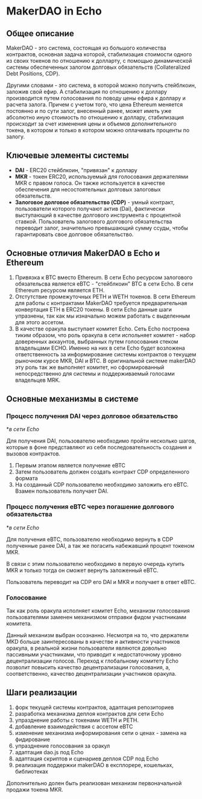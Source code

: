 # MakerDAO in Echo

## Общее описание

MakerDAO - это система, состоящая из большого количества контрактов, 
основная задача которой, стабилизация стоимости одного из своих токенов
по отношению к долларту, с помощью динамической системы обеспеченных 
залогом долговых обязательств (Collateralized Debt Positions, CDP).

Другими словами - это система, в которой можно получить стейблкоин, 
заложив свой ефир. А стабилизация по отношению к доллару производится 
путем голосования по поводу цены ефира к доллару и расчета залога. 
Причем с учетом того, что цена Ethereum меняется постоянно и по сути 
залог, внесенный ранее, может иметь уже абсолютно иную стоимость по 
отношению к доллару, стабилизация происходит за счет изменения цены и 
объемов дополнительного токена, в котором и только в котором можно 
оплачивать проценты по залогу.

## Ключевые элементы системы

- **DAI** - ERC20 стейблкоин, "привязан" к доллару
- **MKR** - токен ERC20, используемый для голосования держателями MKR с
правом голоса. Он также используется в качестве обеспечения для
несостоятельных долговых залоговых обязательств.
- **Залоговое долговое обязательство (CDP)** - умный контракт, пользователи
которого получают актив (Dai), фактически выступающий в качестве долгового
инструмента с процентной ставкой. Пользователь залогового долгового
обязательства переводит залог, значительно превышающий сумму ссуды,
чтобы гарантировать свое долговое обязательство.

## Основные отличия MakerDAO в Echo и Ethereum

1. Привязка к BTC вместо Ethereum. В сети Echo ресурсом залогового
обязательсва является eBTC - "стейблкоин" BTC в сети Echo. В сети
Ethereum ресурсом является ETH.
1. Отстутствие промежуточных PETH и WETH токенов. В сети Ethereum
для работы с контрактами MakerDAO требуется предварительная конвертация
ETH в ERC20 токены. В сети Echo данные шаги упразнены, так как мы
изначально можем работать с выделенным для этого ассетом.
1. В качестве оракула выступает комитет Echo. Сеть Echo построена тиким
образом, что роль оракула в сети испольняет комитет - набор доверенных
аккаунтов, выбранных путем голосования стеком владельцами ECHO. Именно
на них в сети Echo будет возложена ответственность за информирование
системы контрактов о текущем рыночном курсе MKR, DAI и BTC. В 
оригинальной системе makerDAO эту роль так же выполняет комитет, но
сформированный непосредственно для системы и поддерживаемый голосами
владельцев MRK.

## Основные механизмы в системе

### Процесс получения DAI через долговое обязательство

**в сети Echo*

Для получения DAI, пользователю необходимо пройти несколько шагов,
которые в фоне представляют из себя последовательность создания и
вызовов контрактов.

1. Первым этапом является получение eBTC
1. Затем пользователь должен создать контракт CDP определенного формата
1. На созданный CDP пользователю необходимо заложить его eBTC. Взамен
пользователь получает DAI. 


### Процесс получения eBTC через погашение долгового обязательства

**в сети Echo*

Для получения eBTC, пользователю необходимо вернуть в CDP полученные
ранее DAI, а так же погасить набежавший процент токеном MKR.

В связи с этим пользователю необходимо в первую очередь купить MKR и
только тогда он сможет вернуть заложенный eBTC.

Пользователь переводит на CDP его DAI и MKR и получает в ответ eBTC.

### Голосование

Так как роль оракула исполняет комитет Echo, механизм голосования 
пользователями заменен механизмом отправки фидом участниками комитета.

Данный механизм выбран осознанно. Несмотря на то, что держатели MKD 
больше заинтересованы в качестве и активности участников оракула, в
реальной жизни пользователи являются довольно пассивными участниками,
что приводит к недостаточному уровню децентрализации голосов. Переход
к глобальному комитету Echo позволит повысить качество децентрализации
голосования, а, соответственно, качество децентрализации участников
оракула.

## Шаги реализации

1. форк текущей системы контрактов, адаптация репозиториев
1. разработка механизма деплоя контрактов для сети Echo
1. упразднение работы с токенами WETH и PETH.
1. добавление взаимодействия с ассетом eBTC
1. изменение механизма информирования сети о ценах - замена на фидирование
1. упразднение голосования за оракул
1. адаптация dao.js под Echo
1. адаптация скриптов и сценариев деплоя CDP под Echo
1. реализация поддержки makerDAO в експлорере, кошельках, библиотеках

Дополнительно долен быть реализован механизм первоначальной продажи
токена MKR. 
